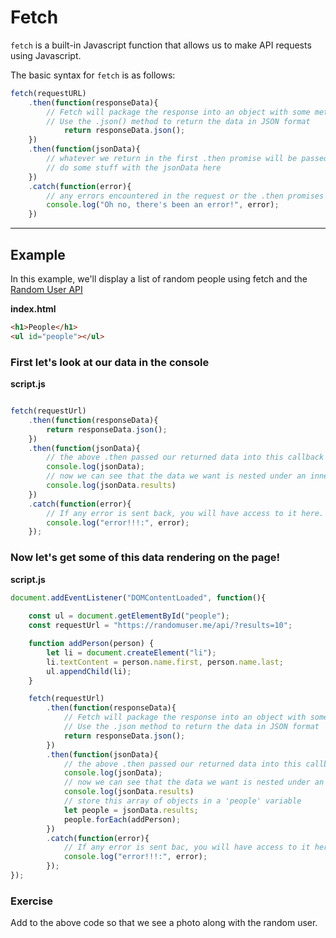 # Fetch

`fetch` is a built-in Javascript function that allows us to make API requests using Javascript.

The basic syntax for `fetch` is as follows:

```js
fetch(requestURL)
	.then(function(responseData){
		// Fetch will package the response into an object with some methods that allow us to do some useful things with the response.
		// Use the .json() method to return the data in JSON format
			return responseData.json();
	})
	.then(function(jsonData){
		// whatever we return in the first .then promise will be passed into this callback function
		// do some stuff with the jsonData here
	})
	.catch(function(error){
		// any errors encountered in the request or the .then promises above will be passed into this callback
		console.log("Oh no, there's been an error!", error);
	})
```

---

## Example

In this example, we'll display a list of random people using fetch and the [Random User API](https://randomuser.me/)

**index.html**
```html
<h1>People</h1>
<ul id="people"></ul>
```

### First let's look at our data in the console

**script.js**
```js

fetch(requestUrl)
	.then(function(responseData){
		return responseData.json();
	})
	.then(function(jsonData){
		// the above .then passed our returned data into this callback
		console.log(jsonData);
		// now we can see that the data we want is nested under an inner 'results'
		console.log(jsonData.results)
	})
	.catch(function(error){
		// If any error is sent back, you will have access to it here.
		console.log("error!!!:", error);
	});

```

### Now let's get some of this data rendering on the page!

**script.js**
```js
document.addEventListener("DOMContentLoaded", function(){
	
	const ul = document.getElementById("people");
	const requestUrl = "https://randomuser.me/api/?results=10";

	function addPerson(person) {
		let li = document.createElement("li");
		li.textContent = person.name.first, person.name.last;
		ul.appendChild(li);
	}

	fetch(requestUrl)
		.then(function(responseData){
			// Fetch will package the response into an object with some methods that allow us to do some useful things with the response.
			// Use the .json method to return the data in JSON format
			return responseData.json();
		})
		.then(function(jsonData){
			// the above .then passed our returned data into this callback
			console.log(jsonData);
			// now we can see that the data we want is nested under an inner 'results'
			console.log(jsonData.results)
			// store this array of objects in a 'people' variable
			let people = jsonData.results;
			people.forEach(addPerson);
		})
		.catch(function(error){
			// If any error is sent bac, you will have access to it here.
			console.log("error!!!:", error);
		});
});

```

### Exercise

Add to the above code so that we see a photo along with the random user.


